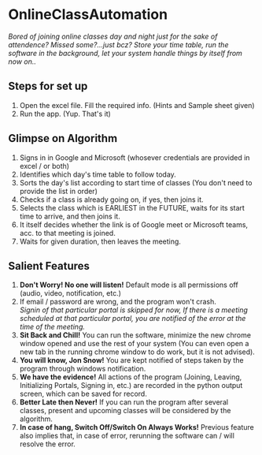# OnlineClassAutomation
*Bored of joining online classes day and night just for the sake of attendence?
Missed some?...just bcz?
Store your time table, run the software in the background, let your system handle things by itself from now on..*
## Steps for set up </br>
1. Open the excel file. Fill the required info. (Hints and Sample sheet given) </br>
2. Run the app. (Yup. That's it) </br>
## Glimpse on Algorithm</br>
1. Signs in in Google and Microsoft (whosever credentials are provided in excel / or both)</br>
2. Identifies which day's time table to follow today.</br>
3. Sorts the day's list according to start time of classes (You don't need to provide the list in order)</br>
4. Checks if a class is already going on, if yes, then joins it.
5. Selects the class which is EARLIEST in the FUTURE, waits for its start time to arrive, and then joins it.</br>
6. It itself decides whether the link is of Google meet or Microsoft teams, acc. to that meeting is joined.
7. Waits for given duration, then leaves the meeting.</br>
## Salient Features</br>
1. **Don't Worry! No one will listen!** Default mode is all permissions off (audio, video, notification, etc.)</br> 
2. If email / password are wrong, and the program won't crash.</br>
*Signin of that particular portal is skipped for now, If there is a meeting scheduled at that particular portal, you are notified of the error at the time of the meeting.*</br>
3. **Sit Back and Chill!** You can run the software, minimize the new chrome window opened and use the rest of your system (You can even open a new tab in the running chrome window to do work, but it is not advised).</br>
4. **You will know, Jon Snow!** You are kept notified of steps taken by the program through windows notification.</br>
5. **We have the evidence!** All actions of the program (Joining, Leaving, Initializing Portals, Signing in, etc.) are recorded in the python output screen, which can be saved for record.</br>
6. **Better Late then Never!** If you can run the program after several classes, present and upcoming classes will be considered by the algorithm. 
7. **In case of hang, Switch Off/Switch On Always Works!** Previous feature also implies that, in case of error, rerunning the software can / will resolve the error.
